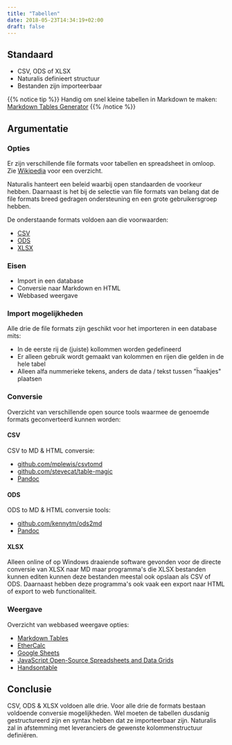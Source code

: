 ```yaml
---
title: "Tabellen"
date: 2018-05-23T14:34:19+02:00
draft: false
---
```


## Standaard

* CSV, ODS of XLSX
* Naturalis definieert structuur
* Bestanden zijn importeerbaar

{{% notice tip %}}
Handig om snel kleine tabellen in Markdown te maken: [Markdown Tables Generator](https://www.tablesgenerator.com/markdown_tables#)
{{% /notice %}}

## Argumentatie

### Opties

Er zijn verschillende file formats voor tabellen en spreadsheet in omloop. Zie
[Wikipedia](https://en.wikipedia.org/wiki/List_of_file_formats#Spreadsheet) voor
een overzicht.

Naturalis hanteert een beleid waarbij open standaarden de voorkeur hebben.
Daarnaast is het bij de selectie van file formats van belang dat de file formats
breed gedragen ondersteuning en een grote gebruikersgroep hebben.

De onderstaande formats voldoen aan die voorwaarden:

* [CSV](https://en.wikipedia.org/wiki/Comma-separated_values)
* [ODS](https://en.wikipedia.org/wiki/OpenDocument)
* [XLSX](https://en.wikipedia.org/wiki/Office_Open_XML)

### Eisen

* Import in een database
* Conversie naar Markdown en HTML
* Webbased weergave

### Import mogelijkheden

Alle drie de file formats zijn geschikt voor het importeren in een database mits:

* In de eerste rij de (juiste) kollommen worden gedefineerd
* Er alleen gebruik wordt gemaakt van kolommen en rijen die gelden in de hele tabel
* Alleen alfa nummerieke tekens, anders de data / tekst tussen "ḧaakjes" plaatsen

### Conversie

Overzicht van verschillende open source tools waarmee de genoemde formats
geconverteerd kunnen worden:

#### CSV

CSV to MD & HTML conversie:

* [github.com/mplewis/csvtomd](https://github.com/mplewis/csvtomd)
* [github.com/stevecat/table-magic](https://github.com/stevecat/table-magic)
* [Pandoc](https://pandoc.org/)

#### ODS

ODS to MD & HTML conversie tools:

* [github.com/kennytm/ods2md](https://github.com/kennytm/ods2md)
* [Pandoc](https://pandoc.org/)

#### XLSX

Alleen online of op Windows draaiende software gevonden voor de directe
conversie van XLSX naar MD maar programma's die XLSX bestanden kunnen editen
kunnen deze bestanden meestal ook opslaan als CSV of ODS. Daarnaast hebben
deze programma's ook vaak een export naar HTML of export to web
functionaliteit.

### Weergave

Overzicht van webbased weergave opties:

* [Markdown Tables](https://github.com/adam-p/markdown-here/wiki/Markdown-Cheatsheet#tables)
* [EtherCalc](https://ethercalc.net/#)
* [Google Sheets](https://www.google.com/sheets/about/)
* [JavaScript Open-Source Spreadsheets and Data Grids](https://jspreadsheets.com/)
* [Handsontable](https://handsontable.com/)

## Conclusie

CSV, ODS & XLSX voldoen alle drie. Voor alle drie de formats bestaan voldoende
conversie mogelijkheden. Wel moeten de tabellen dusdanig gestructureerd zijn en
syntax hebben dat ze importeerbaar zijn. Naturalis zal in afstemming met
leveranciers de gewenste kolommenstructuur definiëren.
